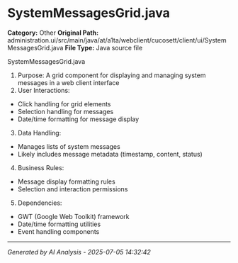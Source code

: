 # SystemMessagesGrid.java

**Category:** Other
**Original Path:** administration.ui/src/main/java/at/a1ta/webclient/cucosett/client/ui/SystemMessagesGrid.java
**File Type:** Java source file

SystemMessagesGrid.java
1. Purpose: A grid component for displaying and managing system messages in a web client interface
2. User Interactions:
- Click handling for grid elements
- Selection handling for messages
- Date/time formatting for message display
3. Data Handling:
- Manages lists of system messages
- Likely includes message metadata (timestamp, content, status)
4. Business Rules:
- Message display formatting rules
- Selection and interaction permissions
5. Dependencies:
- GWT (Google Web Toolkit) framework
- Date/time formatting utilities
- Event handling components

---
*Generated by AI Analysis - 2025-07-05 14:32:42*
